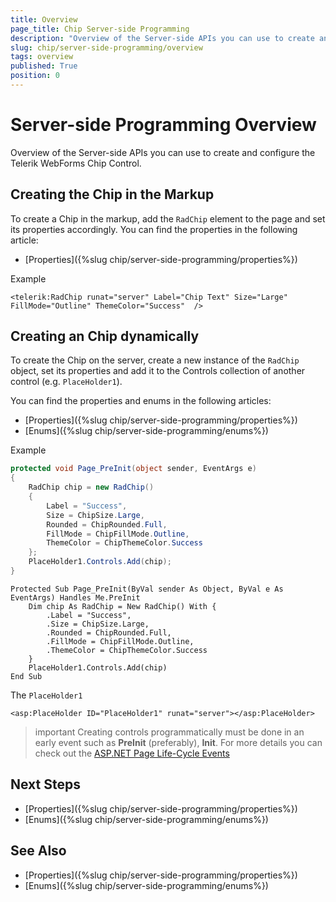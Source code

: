 ```yaml
---
title: Overview
page_title: Chip Server-side Programming
description: "Overview of the Server-side APIs you can use to create and configure the Telerik WebForms Chip Control."
slug: chip/server-side-programming/overview
tags: overview
published: True
position: 0
---
```


# Server-side Programming Overview

Overview of the Server-side APIs you can use to create and configure the Telerik WebForms Chip Control.

## Creating the Chip in the Markup

To create a Chip in the markup, add the `RadChip` element to the page and set its properties accordingly. You can find the properties in the following article: 
- [Properties]({%slug chip/server-side-programming/properties%})

Example

````ASP.NET
<telerik:RadChip runat="server" Label="Chip Text" Size="Large" FillMode="Outline" ThemeColor="Success"  />
````

## Creating an Chip dynamically

To create the Chip on the server, create a new instance of the `RadChip` object, set its properties and add it to the Controls collection of another control (e.g. `PlaceHolder1`).  

You can find the properties and enums in the following articles:

- [Properties]({%slug chip/server-side-programming/properties%})
- [Enums]({%slug chip/server-side-programming/enums%})

Example

````C#
protected void Page_PreInit(object sender, EventArgs e)
{
    RadChip chip = new RadChip()
    {
        Label = "Success",
        Size = ChipSize.Large,
        Rounded = ChipRounded.Full,
        FillMode = ChipFillMode.Outline,
        ThemeColor = ChipThemeColor.Success
    };
    PlaceHolder1.Controls.Add(chip);
}
````
````VB
Protected Sub Page_PreInit(ByVal sender As Object, ByVal e As EventArgs) Handles Me.PreInit
    Dim chip As RadChip = New RadChip() With {
        .Label = "Success",
        .Size = ChipSize.Large,
        .Rounded = ChipRounded.Full,
        .FillMode = ChipFillMode.Outline,
        .ThemeColor = ChipThemeColor.Success
    }
    PlaceHolder1.Controls.Add(chip)
End Sub
````

The `PlaceHolder1`

````ASP.NET
<asp:PlaceHolder ID="PlaceHolder1" runat="server"></asp:PlaceHolder>
````

>important Creating controls programmatically must be done in an early event such as **PreInit** (preferably), **Init**. For more details you can check out the [ASP.NET Page Life-Cycle Events](https://learn.microsoft.com/en-us/previous-versions/aspnet/ms178472(v=vs.100)#life-cycle-events)

## Next Steps

- [Properties]({%slug chip/server-side-programming/properties%})
- [Enums]({%slug chip/server-side-programming/enums%})

## See Also

- [Properties]({%slug chip/server-side-programming/properties%})
- [Enums]({%slug chip/server-side-programming/enums%})
